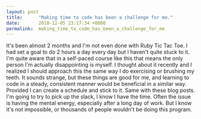 ```yaml
---
layout: post
title:      "Making time to code has been a challenge for me."
date:       2018-12-05 23:17:34 +0000
permalink:  making_time_to_code_has_been_a_challenge_for_me
---
```



It's been almost 2 months and I'm not even done with Ruby Tic Tac Toe. I had set a goal to do 2 hours a day every day but I haven't quite stuck to it. I'm quite aware that in a self-paced course like this that means the only person I'm actually disappointing is myself. I thought about it recently and I realized I should approach this the same way I do exercising or brushing my teeth. It sounds strange, but these things are good for me, and learning to code in a steady, consistent manner would be beneficial in a similar way. Provided I can create a schedule and stick to it. Same with these blog posts. I'm going to try to pick up the slack, I know I have the time. Often the issue is having the mental energy, especially after a long day of work. But I know it's not impossible, or thousands of people wouldn't be doing this program.
